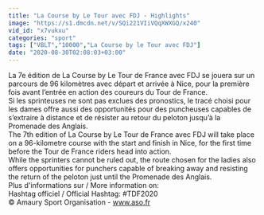 ```yaml
---
title: "La Course by Le Tour avec FDJ - Highlights"
image: "https://s1.dmcdn.net/v/SQi221VIiVQqXWXGQ/x240"
vid_id: "x7vukxu"
categories: "sport"
tags: ["VBLT","10000","La Course by le Tour avec FDJ"]
date: "2020-08-30T02:08:03+03:00"
---
```

La 7e édition de La Course by Le Tour de France avec FDJ se jouera sur un parcours de 96 kilomètres avec départ et arrivée à Nice, pour la première fois avant l’entrée en action des coureurs du Tour de France.  <br>Si les sprinteuses ne sont pas exclues des pronostics, le tracé choisi pour les dames offre aussi des opportunités pour des puncheuses capables de s’extraire à distance et de résister au retour du peloton jusqu’à la Promenade des Anglais.  <br>The 7th edition of La Course by Le Tour de France avec FDJ will take place on a 96-kilometre course with the start and finish in Nice, for the first time before the Tour de France riders head into action.  <br>While the sprinters cannot be ruled out, the route chosen for the ladies also offers opportunities for punchers capable of breaking away and resisting the return of the peloton just until the Promenade des Anglais.  <br>Plus d'informations sur / More information on:  <br>Hashtag officiel / Official Hashtag: #TDF2020  <br>© Amaury Sport Organisation - www.aso.fr
